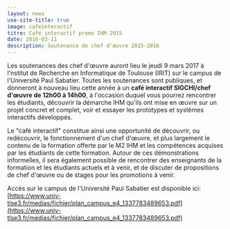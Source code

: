 ```yaml
---
layout: news
use-site-title: true
image: cafeinteractif
titre: Café interactif promo IHM 2015
date: 2016-03-11
description: Soutenance de chef d'œuvre 2015-2016
---
```


Les soutenances des chef d'œuvre auront lieu le jeudi 9 mars 2017 à l'nstitut de Recherche en Informatique de Toulouse (IRIT) sur le campus de l'Université Paul Sabatier. Toutes les soutenances sont publiques, et donneront à nouveau lieu cette année à un **café interactif SIGCHI/chef d'œuvre de 12h00 à 14h00**, à l'occasion duquel vous pourrez rencontrer les étudiants, découvrir la démarche IHM qu'ils ont mise en œuvre sur un projet concret et complet, voir et essayer les prototypes et systèmes interactifs développés.

Le "café interactif" constitue ainsi une opportunité de découvrir, ou redécouvrir, le fonctionnement d'un chef d'œuvre, et plus largement le contenu de la formation offerte par le M2 IHM et les compétences acquises par les étudiants de cette formation. Autour de ces démonstrations informelles, il sera également possible de rencontrer des enseignants de la formation et les étudiants actuels et à venir, et de discuter de propositions de chef d'œuvre ou de stages pour les promotions à venir.

Accès sur le campus de l'Université Paul Sabatier est disponible ici: [https://www.univ-tlse3.fr/medias/fichier/plan_campus_e4_1337783489653.pdf](https://www.univ-tlse3.fr/medias/fichier/plan_campus_e4_1337783489653.pdf)